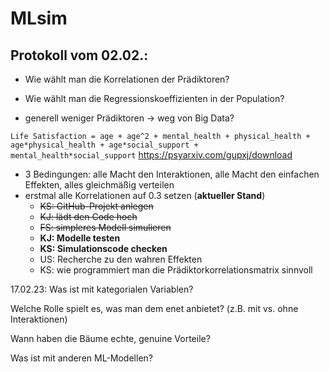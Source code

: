 # MLsim

## Protokoll vom 02.02.:

- Wie wählt man die Korrelationen der Prädiktoren?
- Wie wählt man die Regressionskoeffizienten in der Population?

- generell weniger Prädiktoren -> weg von Big Data?

```Life Satisfaction = age + age^2 + mental_health + physical_health + age*physical_health + age*social_support + mental_health*social_support```
https://psyarxiv.com/gupxj/download

- 3 Bedingungen: alle Macht den Interaktionen, alle Macht den einfachen Effekten, alles gleichmäßig verteilen
- erstmal alle Korrelationen auf 0.3 setzen
(**aktueller Stand**)
  - ~~KS: GitHub-Projekt anlegen~~
  - ~~KJ: lädt den Code hoch~~
  - ~~FS: simpleres Modell simulieren~~
  - **KJ: Modelle testen**
  - **KS: Simulationscode checken**
  - US: Recherche zu den wahren Effekten
  - KS: wie programmiert man die Prädiktorkorrelationsmatrix sinnvoll

17.02.23:
Was ist mit kategorialen Variablen?

Welche Rolle spielt es, was man dem enet anbietet? (z.B. mit vs. ohne Interaktionen)

Wann haben die Bäume echte, genuine Vorteile?

Was ist mit anderen ML-Modellen?
